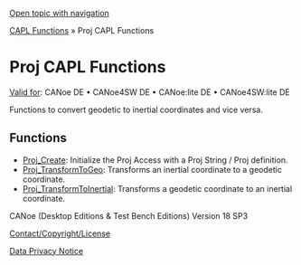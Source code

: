 [Open topic with navigation](../../../../CANoeDEFamily.htm#Topics/CAPLFunctions/Proj/CAPLfunctionsProjOverview.md)

[CAPL Functions](../CAPLfunctions.md) » Proj CAPL Functions

# Proj CAPL Functions

[Valid for](../../Shared/FeatureAvailability.md):  CANoe DE • CANoe4SW DE • CANoe:lite DE • CANoe4SW:lite DE

Functions to convert geodetic to inertial coordinates and vice versa.

## Functions

- [Proj_Create](Functions/CAPLfunctionProjCreate.md): Initialize the Proj Access with a Proj String / Proj definition.
- [Proj_TransformToGeo](Functions/CAPLfunctionProjTransformToGeo.md): Transforms an inertial coordinate to a geodetic coordinate.
- [Proj_TransformToInertial](Functions/CAPLfunctionProjTransformToInertial.md): Transforms a geodetic coordinate to an inertial coordinate.

CANoe (Desktop Editions & Test Bench Editions) Version 18 SP3

[Contact/Copyright/License](../../Shared/ContactCopyrightLicense.md)

[Data Privacy Notice](https://www.vector.com/int/en/company/get-info/privacy-policy/)
